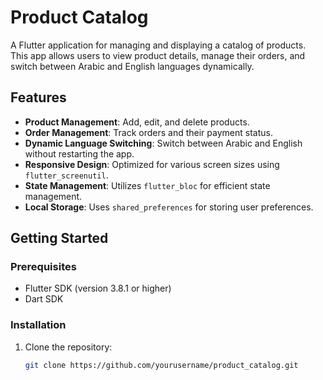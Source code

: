# Product Catalog

A Flutter application for managing and displaying a catalog of products. This app allows users to view product details, manage their orders, and switch between Arabic and English languages dynamically.

## Features

- **Product Management**: Add, edit, and delete products.
- **Order Management**: Track orders and their payment status.
- **Dynamic Language Switching**: Switch between Arabic and English without restarting the app.
- **Responsive Design**: Optimized for various screen sizes using `flutter_screenutil`.
- **State Management**: Utilizes `flutter_bloc` for efficient state management.
- **Local Storage**: Uses `shared_preferences` for storing user preferences.

## Getting Started

### Prerequisites

- Flutter SDK (version 3.8.1 or higher)
- Dart SDK

### Installation

1. Clone the repository:

   ```bash
   git clone https://github.com/yourusername/product_catalog.git